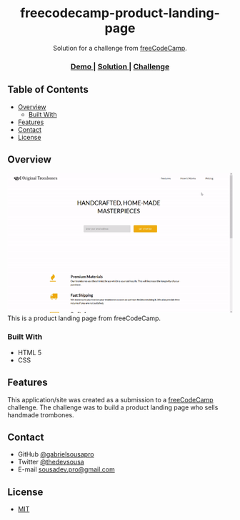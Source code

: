 <h1 align="center">freecodecamp-product-landing-page</h1>

<div align="center">
   Solution for a challenge from  <a href="https://www.freecodecamp.org/" target="_blank">freeCodeCamp</a>.
</div>

<div align="center">
  <h3>
    <a target="_blank" href="https://gabrielsousapro.github.io/freecodecamp-challenge-landing-page/">
      Demo
    </a>
    <span> | </span>
    <a target="_blank" href="https://codepen.io/GabrielSousaOficial/pen/ExPOKde">
      Solution
    </a>
    <span> | </span>
    <a target="_blank" href="https://www.freecodecamp.org/learn/responsive-web-design/#responsive-web-design-projects">
      Challenge
    </a>
  </h3>
</div>

<!-- TABLE OF CONTENTS -->

## Table of Contents

- [Overview](#overview)
  - [Built With](#built-with)
- [Features](#features)
- [Contact](#contact)
- [License](#license)

<!-- OVERVIEW -->

## Overview

![screenshot](img/readme-img-desktop.gif)
This is a product landing page from freeCodeCamp.



### Built With

<!-- This section should list any major frameworks that you built your project using. Here are a few examples.-->

- HTML 5
- CSS

## Features

<!-- List the features of your application or follow the template. Don't share the figma file here :) -->

This application/site was created as a submission to a [freeCodeCamp](https://www.freecodecamp.org/) challenge. The challenge was to build a product landing page who sells handmade trombones.

## Contact

- GitHub [@gabrielsousapro](https://{github.com/gabrielsousapro})
- Twitter [@thedevsousa](https://twitter.com/thedevsousa)
- E-mail sousadev.pro@gmail.com

## License

- [MIT](https://choosealicense.com/licenses/mit/)
